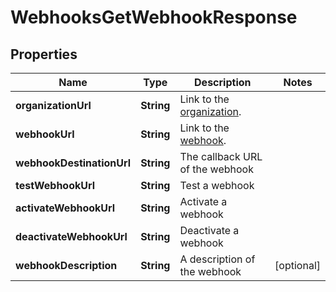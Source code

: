 

# WebhooksGetWebhookResponse


## Properties

| Name | Type | Description | Notes |
|------------ | ------------- | ------------- | -------------|
|**organizationUrl** | **String** | Link to the [organization](http://docs.griffin.com). |  |
|**webhookUrl** | **String** | Link to the [webhook](http://docs.griffin.com). |  |
|**webhookDestinationUrl** | **String** | The callback URL of the webhook |  |
|**testWebhookUrl** | **String** | Test a webhook |  |
|**activateWebhookUrl** | **String** | Activate a webhook |  |
|**deactivateWebhookUrl** | **String** | Deactivate a webhook |  |
|**webhookDescription** | **String** | A description of the webhook |  [optional] |



